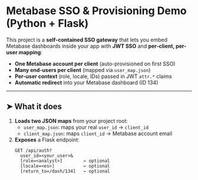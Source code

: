 # Metabase SSO & Provisioning Demo (Python + Flask)

This project is a **self-contained SSO gateway** that lets you embed Metabase dashboards inside your app with **JWT SSO** and **per-client, per-user mapping**:

- **One Metabase account per client** (auto-provisioned on first SSO)
- **Many end-users per client** (mapped via `user_map.json`)
- **Per-user context** (role, locale, IDs) passed in JWT `attr.*` claims
- **Automatic redirect** into your Metabase dashboard (ID 134)

---

## ➤ What it does

1. **Loads two JSON maps** from your project root:
   - `user_map.json`: maps your real `user_id` → `client_id`
   - `client_map.json`: maps `client_id` → Metabase account email
2. **Exposes** a Flask endpoint:
   ```http
   GET /api/auth?
     user_id=<your_user>&
     [role=<analyst>]        ← optional
     [locale=<es>]           ← optional
     [return_to=/dash/134]   ← optional
